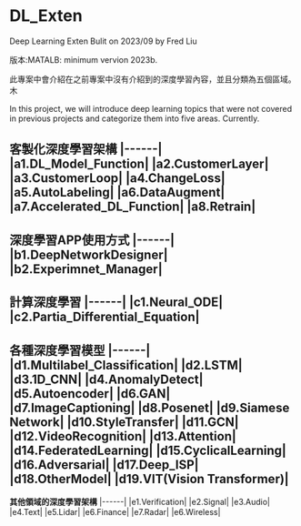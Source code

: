 # DL_Exten
Deep Learning Exten
Bulit on 2023/09 by Fred Liu
  
版本:MATALB: minimum vervion 2023b.

此專案中會介紹在之前專案中沒有介紹到的深度學習內容，並且分類為五個區域。  
木

In this project, we will introduce deep learning topics that were not covered in previous projects and categorize them into five areas.
Currently.


**客製化深度學習架構**
|------|
|a1.DL_Model_Function|
|a2.CustomerLayer|
|a3.CustomerLoop|
|a4.ChangeLoss|
|a5.AutoLabeling|
|a6.DataAugment|
|a7.Accelerated_DL_Function|
|a8.Retrain|
------
**深度學習APP使用方式**
|------|
|b1.DeepNetworkDesigner|
|b2.Experimnet_Manager|
------
**計算深度學習**
|------|
|c1.Neural_ODE|
|c2.Partia_Differential_Equation|
------
**各種深度學習模型**
|------|
|d1.Multilabel_Classification|
|d2.LSTM|
|d3.1D_CNN|
|d4.AnomalyDetect|
|d5.Autoencoder|
|d6.GAN|
|d7.ImageCaptioning|
|d8.Posenet|
|d9.Siamese Network|
|d10.StyleTransfer|
|d11.GCN|
|d12.VideoRecognition|
|d13.Attention|
|d14.FederatedLearning|
|d15.CyclicalLearning|
|d16.Adversarial|
|d17.Deep_ISP|
|d18.OtherModel|
|d19.VIT(Vision Transformer)|
------
**其他領域的深度學習架構**
|------|
|e1.Verification|
|e2.Signal|
|e3.Audio|
|e4.Text|
|e5.Lidar|
|e6.Finance|
|e7.Radar|
|e6.Wireless|